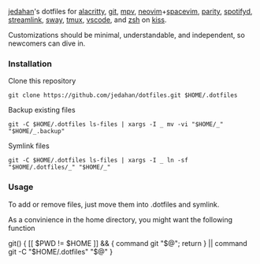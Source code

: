 [jedahan](http://jonathan.is)'s dotfiles for [alacritty](https://github.com/jwilm/alacritty),
[git](https://git-scm.com),
[mpv](https://mpv.io),
[neovim](https://neovim.io)+[spacevim](https://spacevim.org),
[parity](https://parity.io),
[spotifyd](https://github.com/Spotifyd/spotifyd),
[streamlink](https://streamlink.github.io),
[sway](https://swaywm.org),
[tmux](https://github.com/tmux/tmux),
[vscode](https://github.com/Microsoft/vscode),
and [zsh](https://zsh.org) on [kiss](https://k1ss.org).

Customizations should be minimal, understandable, and independent, so newcomers can dive in.

### Installation

Clone this repository

    git clone https://github.com/jedahan/dotfiles.git $HOME/.dotfiles

Backup existing files

    git -C $HOME/.dotfiles ls-files | xargs -I _ mv -vi "$HOME/_" "$HOME/_.backup"

Symlink files

    git -C $HOME/.dotfiles ls-files | xargs -I _ ln -sf "$HOME/.dotfiles/_" "$HOME/_"

### Usage

To add or remove files, just move them into .dotfiles and symlink.

As a convinience in the home directory, you might want the following function

git() { [[ $PWD != $HOME ]] && { command git "$@"; return } || command git -C "$HOME/.dotfiles" "$@" }
